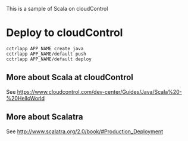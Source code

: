 This is a sample of Scala on cloudControl

# Deploy to cloudControl

```
cctrlapp APP_NAME create java
cctrlapp APP_NAME/default push
cctrlapp APP_NAME/default deploy
```

## More about Scala at cloudControl

See https://www.cloudcontrol.com/dev-center/Guides/Java/Scala%20-%20HelloWorld

## More about Scalatra

See http://www.scalatra.org/2.0/book/#Production_Deployment


